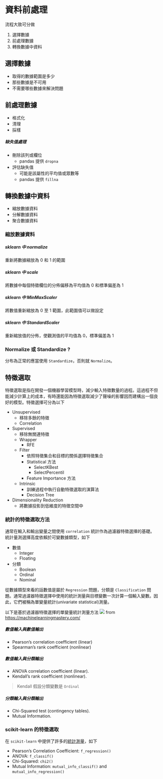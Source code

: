 # 資料前處理
流程大致可分做

1. 選擇數據
2. 前處理數據
3. 轉換數據中資料

## 選擇數據
- 取得的數據範圍是多少
- 那些數據是不可用
- 不需要哪些數據來解決問題

## 前處理數據
- 格式化
- 清理
- 採樣
##### 缺失值處理
- 刪除該列或欄位
    - pandas 提供 `dropna`
- 評估缺失值
    - 可能是該屬性的平均值或眾數等
    - pandas 提供 `fillna`

## 轉換數據中資料
- 縮放數據資料
- 分解數據資料
- 聚合數據資料

### 縮放數據資料
##### sklearn 中 normalize
重新將數據縮放為 0 和 1 的範圍

##### sklearn 中 scale
將數據中每個特徵欄位的分佈偏移為平均值為 0 和標準偏差為 1

##### sklearn 中 MinMaxScaler
將數值重新縮放為 0 至 1 範圍，此範圍值可以做設定

##### sklearn 中 StandardScaler
重新縮放值的分佈，使觀測值的平均值為 0，標準偏差為 1

### Normalize 或 Standardize ?
分布為正常的應當使用 `Standardize`，否則就 `Normalize`。

## 特徵選取

特徵選取是指在開發一個機器學習模型時，減少輸入特徵數量的過程。這過程不但能減少計算上的成本，有時還能因為特徵選取減少了聲噪的影響因而建構出一個良好的模型。特徵選擇可分為以下

- Unsupervised
    - 移除多餘的特徵
    - Correlation
- Supervised
    - 移除無關連特徵
    - Wrapper
        - RFE
    - Filter
        - 依照特徵集合和目標的關係選擇特徵集合
        - Statistical 方法
            - SelectKBest
            - SelectPercentil
        - Feature Importance 方法
    - Intrinsic
        - 訓練過程中執行自動特徵選取的演算法
        - Decision Tree
- Dimensionality Reduction
    - 將數據投影到低維度的特徵空間中


### 統計的特徵選取方法
通常在輸入和輸出變量之間使用 `correlation` 統計作為過濾器特徵選擇的基礎。統計量測選擇高度依賴於可變數據類型，如下
- 數值
    - Integer 
    - Floating
- 分類
    - Boolean
    - Ordinal
    - Nominal

從數據類型來看的話數值是屬於 `Regression` 問題，分類是 `Classification` 問題。通常過濾器特徵選擇中使用的統計測量與目標變數一次計算一個輸入變數。因此，它們被稱為單變量統計(univariate statistical)測量。

以下是基於過濾器特徵選擇的單變量統計測量方法
![](https://3qeqpr26caki16dnhd19sv6by6v-wpengine.netdna-ssl.com/wp-content/uploads/2019/11/How-to-Choose-Feature-Selection-Methods-For-Machine-Learning.png) from https://machinelearningmastery.com/

##### 數值輸入與數值輸出
- Pearson’s correlation coefficient (linear)
- Spearman’s rank coefficient (nonlinear)

##### 數值輸入與分類輸出
- ANOVA correlation coefficient (linear).
- Kendall’s rank coefficient (nonlinear).

>Kendall 假設分類變數是 `Ordinal`

##### 分類輸入與分類輸出
- Chi-Squared test (contingency tables).
- Mutual Information.

### scikit-learn 的特徵選取
在 `scikit-learn` 中提供了許多的[統計測量](https://scikit-learn.org/stable/modules/classes.html#module-sklearn.feature_selection)，如下

- Pearson’s Correlation Coefficient: `f_regression()`
- ANOVA: `f_classif()`
- Chi-Squared: `chi2()`
- Mutual Information: `mutual_info_classif()` and `mutual_info_regression()`
